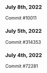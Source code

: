 ### July 8th, 2022

Commit #10011

### July 5th, 2022

Commit #314353


### July 4th, 2022

Commit #72281
